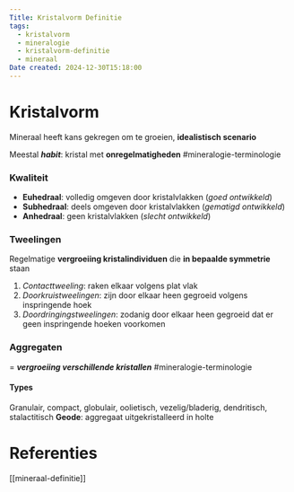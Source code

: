 ```yaml
---
Title: Kristalvorm Definitie
tags:
  - kristalvorm
  - mineralogie
  - kristalvorm-definitie
  - mineraal
Date created: 2024-12-30T15:18:00
---
```

# Kristalvorm
Mineraal heeft kans gekregen om te groeien, **idealistisch scenario**

Meestal ***habit***: kristal met **onregelmatigheden** #mineralogie-terminologie 
### Kwaliteit
- **Euhedraal**: volledig omgeven door kristalvlakken (*goed ontwikkeld*)
- **Subhedraal**: deels omgeven door kristalvlakken (*gematigd ontwikkeld*)
- **Anhedraal**: geen kristalvlakken (*slecht ontwikkeld*)
### Tweelingen
Regelmatige **vergroeiing kristalindividuen** die **in bepaalde symmetrie** staan

1. *Contacttweeling*: raken elkaar volgens plat vlak
2. *Doorkruistweelingen*: zijn door elkaar heen gegroeid volgens inspringende hoek
3. *Doordringingstweelingen*: zodanig door elkaar heen gegroeid dat er geen inspringende hoeken voorkomen
### Aggregaten
= ***vergroeiing verschillende kristallen*** #mineralogie-terminologie 
#### Types
Granulair, compact, globulair, oolietisch, vezelig/bladerig, dendritisch, stalactitisch
**Geode**: aggregaat uitgekristalleerd in holte
# Referenties
[[mineraal-definitie]]
